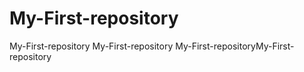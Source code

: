 My-First-repository
===================

My-First-repository
My-First-repository
My-First-repositoryMy-First-repository
